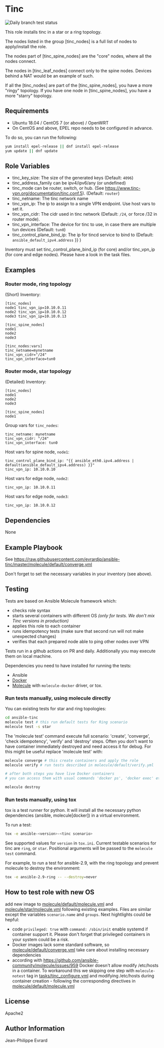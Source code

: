 # Tinc

![Daily branch test status](https://github.com/evrardjp/ansible-tinc/actions/workflows/daily.yml/badge.svg)

This role installs tinc in a star or a ring topology.

The nodes listed in the group [tinc_nodes] is a full list of nodes to apply/install the role.

The nodes part of [tinc_spine_nodes] are the "core" nodes, where all the nodes connect.

The nodes in [tinc_leaf_nodes] connect only to the spine nodes.  Devices behind a NAT would be an example of such.

If all the [tinc_nodes] are part of the [tinc_spine_nodes], you have a more "ringy" topology. If you have one node in [tinc_spine_nodes], you have a more "starry" topology.

## Requirements

* Ubuntu 18.04 / CentOS 7 (or above) / OpenWRT
* On CentOS and above, EPEL repo needs to be configured in advance.

To do so, you can run the following:
```bash
yum install epel-release || dnf install epel-release
yum update || dnf update
```

## Role Variables

* tinc_key_size: The size of the generated keys (Default: `4096`)
* tinc_address_family can be ipv4/ipv6/any (or undefined)
* tinc_mode can be router, switch, or hub. (See https://www.tinc-vpn.org/documentation/tinc.conf.5). (Default: `router`)
* tinc_netname: The tinc network name
* tinc_vpn_ip: The ip to assign to a single VPN endpoint. Use host vars to set it.
* tinc_vpn_cidr: The cidr used in tinc network (Default: `/24`, or force /32 in router mode).
* tinc_vpn_interface: The device for tinc to use, in case there are multiple tun devices (Default: `tun0`)
* tinc_control_plane_bind_ip: The ip for tincd service to bind to (Default: `ansible_default_ipv4.address` }} )

Inventory must set tinc_control_plane_bind_ip (for core) and/or tinc_vpn_ip (for core and edge nodes).
Please have a look in the task files.

## Examples

### Router mode, ring topology

(Short) Inventory:
```
[tinc_nodes]
node1 tinc_vpn_ip=10.10.0.11
node2 tinc_vpn_ip=10.10.0.12
node3 tinc_vpn_ip=10.10.0.13

[tinc_spine_nodes]
node1
node2
node3

[tinc_nodes:vars]
tinc_netname=mynetname
tinc_vpn_cidr="/24"
tinc_vpn_interface=tun0

```
### Router mode, star topology

(Detailed) Inventory:

```
[tinc_nodes]
node1
node2
node3

[tinc_spine_nodes]
node1
```

Group vars for `tinc_nodes`:

```
tinc_netname: mynetname
tinc_vpn_cidr: "/24"
tinc_vpn_interface: tun0
```

Host vars for spine node, `node1`:

```
tinc_control_plane_bind_ip: "{{ ansible_eth0.ipv4.address | default(ansible_default_ipv4.address) }}"
tinc_vpn_ip: 10.10.0.10
```

Host vars for edge node, `node2`:

```
tinc_vpn_ip: 10.10.0.11
```

Host vars for edge node, `node3`:
```
tinc_vpn_ip: 10.10.0.12
```


## Dependencies

None

## Example Playbook

See https://raw.githubusercontent.com/evrardjp/ansible-tinc/master/molecule/default/converge.yml

Don't forget to set the necessary variables in your inventory (see above).

## Testing

Tests are based on Ansible Molecule framework which:
- checks role syntax
- starts several containers with different OS <i>(only for tests. We don't mix Tinc versions in production)</i>
- applies this role to each container
- runs idempotency tests (make sure that second run will not make unexpected changes)
- verifies that each prepared node able to ping other nodes over VPN

Tests run in a github actions on PR and daily. Additionally you may execute them on local machine.

Dependencies you need to have installed for running the tests:
- Ansible
- [Docker](https://docs.docker.com/engine/install/)
- [Molecule](https://molecule.readthedocs.io/en/latest/installation.html) with `molecule-docker` driver, or tox.

### Run tests manually, using molecule directly

You can existing tests for star and ring topologies:
```bash
cd ansible-tinc
molecule test # this run default tests for Ring scenario
molecule test -s star
```

The 'molecule test' command execute full scenario: 'create', 'converge', 'check idempotency', 'verify' and 'destroy' steps. Often you don't want to have container immediately destroyed and need access it for debug. For this might be useful replace 'molecule test' with:

```bash
molecule converge # this create containers and apply the role
molecule verify # run tests described in molecule/default/verify.yml

# after both steps you have live Docker containers
# you can access them with usual commands 'docker ps', 'docker exec' etc

molecule destroy
```

### Run tests manually, using tox

tox is a test runner for python. It will install all the necessary python dependencies (ansible, molecule[docker]) in a virtual environment.

To run a test:

```bash
tox -e ansible-<version>-<tinc scenario>
```

See supported values for `version` in `tox.ini`.
Current testable scenarios for tinc are `ring`, or `star`.
Positional arguments will be passed to the `molecule test` command.

For example, to run a test for ansible-2.9, with the ring topology and prevent molecule to destroy the environment:

```bash
tox -e ansible-2.9-ring -- --destroy=never
```

## How to test role with new OS

add new image to [molecule/default/molecule.yml](molecule/default/molecule.yml) and [molecule/star/molecule.yml](molecule/star/molecule.yml) following existing examples. Files are similar except the variables `scenario.name` and `groups`. Next hightlights could be hepful:

- code `privileged: true` with `command: /sbin/init` enable systemd if container  support it. Please don't forget that privileged containers in your system could be a risk.
- Docker images lack some standard software, so [molecule/default/converge.yml](molecule/default/converge.yml) take care about installing necessary dependencies
- according with https://github.com/ansible-community/molecule/issues/959 Docker doesn't allow modify /etc/hosts in a container. To workaround this we skipping one step with `molecule-notest` tag in [tasks/tinc_configure.yml](tasks/tinc_configure.yml) and modifying /etc/hosts during container creation - following the corresponding directives in [molecule/default/molecule.yml](molecule/default/molecule.yml)


## License

Apache2

## Author Information

Jean-Philippe Evrard
